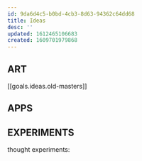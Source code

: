 ```yaml
---
id: 9da6d4c5-b0bd-4cb3-8d63-94362c64dd68
title: Ideas
desc: ''
updated: 1612465106683
created: 1609701979868
---
```


## ART
[[goals.ideas.old-masters]]


## APPS

## EXPERIMENTS

thought experiments:
